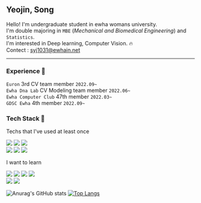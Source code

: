 
## Yeojin, Song
Hello! I'm undergraduate student in ewha womans university.  
I'm double majoring in  `MBE` (_Mechanical and Biomedical Engineering_) and `Statistics`.  
I'm interested in Deep learning, Computer Vision. :fire:  
Contect : syj1031@ewhain.net

***
### Experience :runner:
`Euron` 3rd CV team member `2022.09~`   
`Ewha Dna Lab` CV Modeling team member `2022.06~`  
`Ewha Computer Club` 47th member `2022.03~`  
`GDSC Ewha` 4th member `2022.09~`

### Tech Stack :muscle:

Techs that I've used at least once  

<img src="https://img.shields.io/badge/Python-3766AB?style=flat-square&logo=Python&logoColor=white"/></a>
<img src="https://img.shields.io/badge/C-A8B9CC?style=flat-square&logo=C&logoColor=white"/>
<img src="https://img.shields.io/badge/MySQL-4479A1?style=flat-square&logo=MySQL&logoColor=white"/>  
<img src="https://img.shields.io/badge/TensorFlow-FF6F00?style=flat-square&logo=TensorFlow&logoColor=white">
<img src="https://img.shields.io/badge/Keras-D00000?style=flat-square&logo=Keras&logoColor=white">
<img src="https://img.shields.io/badge/PyTorch-EE4C2C?style=flat-square&logo=PyTorch&logoColor=white">

I want to learn

<img src="https://img.shields.io/badge/C++-00599C?style=flat-square&logo=C%2B%2B&logoColor=white"/></a>
<img src="https://img.shields.io/badge/Java-007396?style=flat-square&logo=Java&logoColor=white"/>
<img src="https://img.shields.io/badge/AWS-232F3E?style=flat-square&logo=Amazon AWS&logoColor=white"/>
<img src="https://img.shields.io/badge/Spring-6DB33F?style=flat-square&logo=Spring&logoColor=white"/>  
<img src="https://img.shields.io/badge/OpenCV-5C3EE8?style=flat-square&logo=OpenCV&logoColor=white"/>
<img src="https://img.shields.io/badge/MongoDB-47A248?style=flat-square&logo=MongoDB&logoColor=white"/>

![Anurag's GitHub stats](https://github-readme-stats.vercel.app/api?username=YeoJins&show_icons=true&theme=vue)
[![Top Langs](https://github-readme-stats.vercel.app/api/top-langs/?username=YeoJins&layout=compact)](https://github.com/anuraghazra/github-readme-stats)

